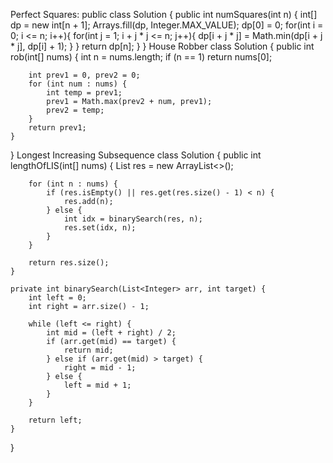 Perfect Squares:
public class Solution {
    public int numSquares(int n) {
       int[] dp = new int[n + 1];
       Arrays.fill(dp, Integer.MAX_VALUE);
       dp[0] = 0;
       for(int i = 0; i <= n; i++){
           for(int j = 1; i + j * j <= n; j++){
               dp[i  + j * j] = Math.min(dp[i + j * j], dp[i] + 1);
            }
       }
       return dp[n];
    }
}
House Robber
class Solution {
    public int rob(int[] nums) {
        int n = nums.length;
        if (n == 1) return nums[0];

        int prev1 = 0, prev2 = 0;
        for (int num : nums) {
            int temp = prev1;
            prev1 = Math.max(prev2 + num, prev1);
            prev2 = temp;
        }
        return prev1;
    }
}
Longest Increasing Subsequence
class Solution {
    public int lengthOfLIS(int[] nums) {
        List<Integer> res = new ArrayList<>();

        for (int n : nums) {
            if (res.isEmpty() || res.get(res.size() - 1) < n) {
                res.add(n);
            } else {
                int idx = binarySearch(res, n);
                res.set(idx, n);
            }
        }

        return res.size();        
    }

    private int binarySearch(List<Integer> arr, int target) {
        int left = 0;
        int right = arr.size() - 1;

        while (left <= right) {
            int mid = (left + right) / 2;
            if (arr.get(mid) == target) {
                return mid;
            } else if (arr.get(mid) > target) {
                right = mid - 1;
            } else {
                left = mid + 1;
            }
        }

        return left;
    }    
}
